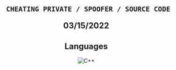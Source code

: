 <h2 align="center">
<p align="center">

```sh-session
  CHEATING PRIVATE / SPOOFER / SOURCE CODE 
```
  
</p>
03/15/2022

<h2 align="center">Languages</h2>
<p align="center">
  <img alt="C++" src="https://img.shields.io/badge/-C++-090909?style=for-the-badge&logo=C%2b%2b&logoColor=6296CC"></a> 
</p>

<a href="https://discord.com/users/705709067037048863">
  
</h2>
